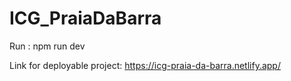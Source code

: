 # ICG_PraiaDaBarra

Run : npm run dev

Link for deployable project: https://icg-praia-da-barra.netlify.app/
